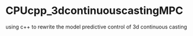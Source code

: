 # CPUcpp_3dcontinuouscastingMPC
using c++ to rewrite the model predictive control of 3d continuous casting

